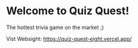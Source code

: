 # Welcome to Quiz Quest!
The hottest trivia game on the market ;)

Vist Websight: https://quiz-quest-eight.vercel.app/